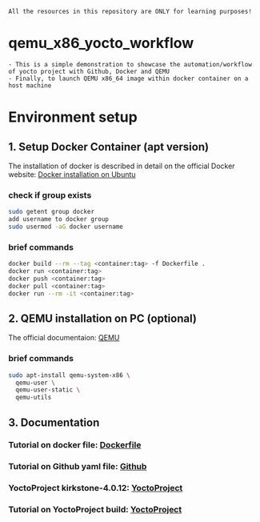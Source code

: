 ```
All the resources in this repository are ONLY for learning purposes!
```

# qemu_x86_yocto_workflow
```
- This is a simple demonstration to showcase the automation/workflow of yocto project with Github, Docker and QEMU
- Finally, to launch QEMU x86_64 image within docker container on a host machine
```

# Environment setup

## 1. Setup Docker Container (apt version)

The installation of docker is described in detail on the official Docker website: [Docker installation on Ubuntu](https://docs.docker.com/engine/install/ubuntu/)

### check if group exists
```bash
sudo getent group docker 
add username to docker group
sudo usermod -aG docker username
```

### brief commands
```bash
docker build --rm --tag <container:tag> -f Dockerfile .
docker run <container:tag>
docker push <container:tag>
docker pull <container:tag>
docker run --rm -it <container:tag>
```

## 2. QEMU installation on PC (optional)

The official documentaion: [QEMU](https://www.qemu.org/docs/master/) 

### brief commands
```bash
sudo apt-install qemu-system-x86 \
  qemu-user \
  qemu-user-static \
  qemu-utils 
```

## 3. Documentation

### Tutorial on docker file:        [Dockerfile](https://docs.docker.com/get-started/02_our_app/)
### Tutorial on Github yaml file:   [Github](https://docs.github.com/en/actions/quickstart)        
### YoctoProject kirkstone-4.0.12:  [YoctoProject](https://docs.yoctoproject.org/4.0.12/singleindex.html) 
### Tutorial on YoctoProject build: [YoctoProject](https://docs.yoctoproject.org/brief-yoctoprojectqs/index.html)